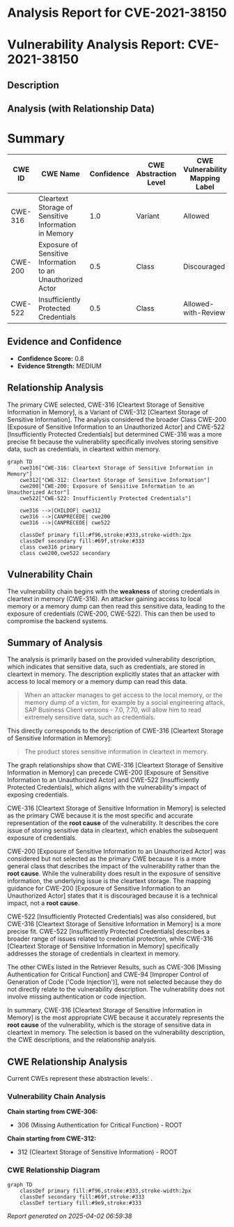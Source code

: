 # Analysis Report for CVE-2021-38150

# Vulnerability Analysis Report: CVE-2021-38150

## Description



## Analysis (with Relationship Data)

# Summary
| CWE ID | CWE Name | Confidence | CWE Abstraction Level | CWE Vulnerability Mapping Label | CWE-Vulnerability Mapping Notes |
|---|---|---|---|---|---|
| CWE-316 | Cleartext Storage of Sensitive Information in Memory | 1.0 | Variant | Allowed | Primary CWE |
| CWE-200 | Exposure of Sensitive Information to an Unauthorized Actor | 0.5 | Class | Discouraged | Secondary Candidate |
| CWE-522 | Insufficiently Protected Credentials | 0.5 | Class | Allowed-with-Review | Secondary Candidate |

## Evidence and Confidence

*   **Confidence Score:** 0.8
*   **Evidence Strength:** MEDIUM

## Relationship Analysis
The primary CWE selected, CWE-316 [Cleartext Storage of Sensitive Information in Memory], is a Variant of CWE-312 [Cleartext Storage of Sensitive Information]. The analysis considered the broader Class CWE-200 [Exposure of Sensitive Information to an Unauthorized Actor] and CWE-522 [Insufficiently Protected Credentials] but determined CWE-316 was a more precise fit because the vulnerability specifically involves storing sensitive data, such as credentials, in cleartext within memory.

```mermaid
graph TD
    cwe316["CWE-316: Cleartext Storage of Sensitive Information in Memory"]
    cwe312["CWE-312: Cleartext Storage of Sensitive Information"]
    cwe200["CWE-200: Exposure of Sensitive Information to an Unauthorized Actor"]
    cwe522["CWE-522: Insufficiently Protected Credentials"]

    cwe316 -->|CHILDOF| cwe312
    cwe316 -->|CANPRECEDE| cwe200
    cwe316 -->|CANPRECEDE| cwe522

    classDef primary fill:#f96,stroke:#333,stroke-width:2px
    classDef secondary fill:#69f,stroke:#333
    class cwe316 primary
    class cwe200,cwe522 secondary
```

## Vulnerability Chain
The vulnerability chain begins with the **weakness** of storing credentials in cleartext in memory (CWE-316). An attacker gaining access to local memory or a memory dump can then read this sensitive data, leading to the exposure of credentials (CWE-200, CWE-522). This can then be used to compromise the backend systems.

## Summary of Analysis
The analysis is primarily based on the provided vulnerability description, which indicates that sensitive data, such as credentials, are stored in cleartext in memory. The description explicitly states that an attacker with access to local memory or a memory dump can read this data.

> When an attacker manages to get access to the local memory, or the memory dump of a victim, for example by a social engineering attack, SAP Business Client versions - 7.0, 7.70, will allow him to read extremely sensitive data, such as credentials.

This directly corresponds to the description of CWE-316 [Cleartext Storage of Sensitive Information in Memory]:
> The product stores sensitive information in cleartext in memory.

The graph relationships show that CWE-316 [Cleartext Storage of Sensitive Information in Memory] can precede CWE-200 [Exposure of Sensitive Information to an Unauthorized Actor] and CWE-522 [Insufficiently Protected Credentials], which aligns with the vulnerability's impact of exposing credentials.

CWE-316 [Cleartext Storage of Sensitive Information in Memory] is selected as the primary CWE because it is the most specific and accurate representation of the **root cause** of the vulnerability. It describes the core issue of storing sensitive data in cleartext, which enables the subsequent exposure of credentials.

CWE-200 [Exposure of Sensitive Information to an Unauthorized Actor] was considered but not selected as the primary CWE because it is a more general class that describes the impact of the vulnerability rather than the **root cause**. While the vulnerability does result in the exposure of sensitive information, the underlying issue is the cleartext storage. The mapping guidance for CWE-200 [Exposure of Sensitive Information to an Unauthorized Actor] states that it is discouraged because it is a technical impact, not a **root cause**.

CWE-522 [Insufficiently Protected Credentials] was also considered, but CWE-316 [Cleartext Storage of Sensitive Information in Memory] is a more precise fit. CWE-522 [Insufficiently Protected Credentials] describes a broader range of issues related to credential protection, while CWE-316 [Cleartext Storage of Sensitive Information in Memory] specifically addresses the storage of credentials in cleartext in memory.

The other CWEs listed in the Retriever Results, such as CWE-306 [Missing Authentication for Critical Function] and CWE-94 [Improper Control of Generation of Code ('Code Injection')], were not selected because they do not directly relate to the vulnerability description. The vulnerability does not involve missing authentication or code injection.

In summary, CWE-316 [Cleartext Storage of Sensitive Information in Memory] is the most appropriate CWE because it accurately represents the **root cause** of the vulnerability, which is the storage of sensitive data in cleartext in memory. The selection is based on the vulnerability description, the CWE descriptions, and the relationship analysis.


## CWE Relationship Analysis

Current CWEs represent these abstraction levels: .


### Vulnerability Chain Analysis

**Chain starting from CWE-306:**
- 306 (Missing Authentication for Critical Function) - ROOT


**Chain starting from CWE-312:**
- 312 (Cleartext Storage of Sensitive Information) - ROOT



### CWE Relationship Diagram

```mermaid
graph TD
    classDef primary fill:#f96,stroke:#333,stroke-width:2px
    classDef secondary fill:#69f,stroke:#333
    classDef tertiary fill:#9e9,stroke:#333
```



*Report generated on 2025-04-02 06:59:38*
